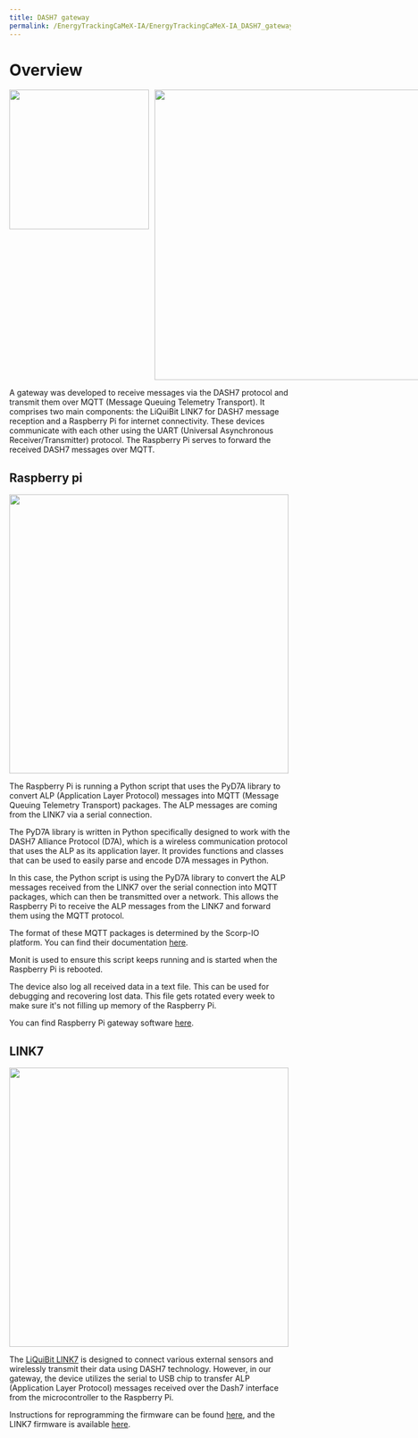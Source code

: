 ```yaml
---
title: DASH7 gateway
permalink: /EnergyTrackingCaMeX-IA/EnergyTrackingCaMeX-IA_DASH7_gateway/
---
```

# Overview

<style>
    .image-container {
        display: flex;

    }

    .image-container img {
        margin-right: 10px; /* Adds some space between the images */
    }
</style>

<div class="image-container">
    <img src="{{ site.baseurl }}/assets/img/energyTrackingCaMeX-IA/gateway1.jpg" width="250"/>
    <img src="{{ site.baseurl }}/assets/img/energyTrackingCaMeX-IA/gateway2.jpg" width="520"/>
</div>


A gateway was developed to receive messages via the DASH7 protocol and transmit them over MQTT (Message Queuing Telemetry Transport). It comprises two main components: the LiQuiBit LINK7 for DASH7 message reception and a Raspberry Pi for internet connectivity. These devices communicate with each other using the UART (Universal Asynchronous Receiver/Transmitter) protocol. The Raspberry Pi serves to forward the received DASH7 messages over MQTT.

## Raspberry pi 

<img src="{{ site.baseurl }}\assets\img\energyTrackingCaMeX-IA\rpi.jpg" width="500"/>

The Raspberry Pi is running a Python script that uses the PyD7A library to convert ALP (Application Layer Protocol) messages into MQTT (Message Queuing Telemetry Transport) packages. The ALP messages are coming from the LINK7 via a serial connection.

The PyD7A library is written in Python specifically designed to work with the DASH7 Alliance Protocol (D7A), which is a wireless communication protocol that uses the ALP as its application layer. It provides functions and classes that can be used to easily parse and encode D7A messages in Python.

In this case, the Python script is using the PyD7A library to convert the ALP messages received from the LINK7 over the serial connection into MQTT packages, which can then be transmitted over a network. This allows the Raspberry Pi to receive the ALP messages from the LINK7 and forward them using the MQTT protocol.

The format of these MQTT packages is determined by the Scorp-IO platform. You can find their documentation [here](https://scorp-io.gitbook.io/guide-to-scorp-io/broker-public/configuration-mqtts).

Monit is used to ensure this script keeps running and is started when the Raspberry Pi is rebooted. 

The device also log all received data in a text file. This can be used for debugging and recovering lost data. This file gets rotated every week to make sure it's not filling up memory of the Raspberry Pi.

You can find Raspberry Pi gateway software [here](https://github.com/Liquibit/EnergyTrackingCaMeX-IA/tree/main/Gateway-software).

## LINK7

<img src="{{ site.baseurl }}\assets\img\link7_dev.jpg" width="500"/>

The [LiQuiBit LINK7](https://docs.liquibit.be/docs/The-LINK7/) is designed to connect various external sensors and wirelessly transmit their data using DASH7 technology. However, in our gateway, the device utilizes the serial to USB chip to transfer ALP (Application Layer Protocol) messages received over the Dash7 interface from the microcontroller to the Raspberry Pi. 

Instructions for reprogramming the firmware can be found [here](https://docs.liquibit.be/docs/The-LINK7-firmware/), and the LINK7 firmware is available [here](https://github.com/Liquibit/EnergyTrackingCaMeX-IA/tree/main/DASH7-firmwares).